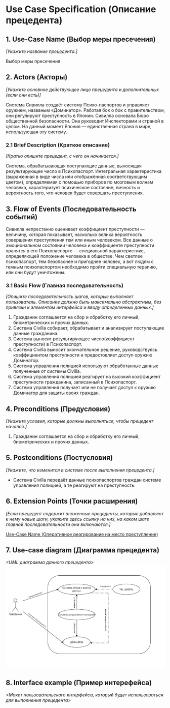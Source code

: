 # Use Case Speciﬁcation (Описание прецедента)  
  
## 1. Use-Case Name (Выбор меры пресечения)
*[Укажите название прецедента.]*  

Выбор меры пресечения

## 2. Actors (Акторы)
*[Укажите основное действующее лицо прецедента и дополнительных (если они есть)]*

Система Сивилла создаёт систему Психо-паспортов и управляет оружием, названым «Доминатор». Работая бок о бок с правительством, они регулируют преступность в Японии. Сивилла основала Бюро общественной безопасности. Она руководит Инспекторами и страной в целом. На данный момент Япония — единственная страна в мире, использующая эту систему.
  
### 2.1 Brief Description (Краткое описание)
*[Кратко опишите прецедент, с чего он начинается.]*
  
Система, обрабатывающая поступающие данные, выносящая результирующее число в Психопаспорт. Интегральная характеристика (выраженная в виде числа или отображённая соответствующим цветом), определяемая с помощью приборов по мозговым волнам человека, характеризует психическое состояние, личность и вероятность того, что человек будет совершать преступления.
  
## 3. Flow of Events (Последовательность событий)

Сивилла непрестанно оценивает коэффициент преступности — величину, которая показывает, насколько велика вероятность совершения преступления тем или иным человеком. Все данные о эмоциональном состоянии человека и коэффициенте преступности хранятся в его Психопаспорте — специальной характеристике, определяющей положение человека в обществе. Чем светлее психопаспорт, тем безопаснее и пригоднее человек, а вот людям с темным психопаспортом необходимо пройти специальную терапию, или они будут уничтожены.

### 3.1 Basic Flow (Главная последовательность)
*[Опишите последовательность шагов, которые выполняет пользователь. Описание должно быть максимально абстрактным, без привязки к элементам интерфейса и вводу определенных данных.]*  

1) Гражданин соглашается на сбор и обработку его личный, биометрических и прочих данных.
2) Система Civilla собирает, обрабатывает и анализирует поступающие данные гражданина.
3) Система выносит результирующее число(коэффициент преступности) в Психопаспорт.
4) Система Civilla выносит окончательное решение, руководствуясь коэффициентом преступности и предостовляет доступ оружию Доминатор. 
5) Система управления полицией используют обработанные данные полученные от системы Civilla.
6) Система управления полицией реагирует на высокий коэффициент преступности гражданина, записанный в Психопаспорт.
7) Система управления получает или не получает доступ к оружию Доминатор для защиты своих граждан.

## 4. Preconditions (Предусловия)
*[Укажите условия, которые должны выполняться, чтобы прецедент начался.]*

1)	Гражданин соглашается на сбор и обработку его личный, биометрических и прочих данных.

## 5. Postconditions (Постусловия)  
*[Укажите, что изменится в системе после выполнения прецедента.]*

* Система Civilla передаёт данные психопаспортов граждан системе управления полицией, а те реагируют на преступность.  

## 6. Extension Points (Точки расширения)
*[Если прецедент содержит вложенные прецеденты, которые добавляют к нему новые шаги, укажите здесь ссылку на них, на каком шаге главной последовательности они включаются.]*

 [Use-Case Name (Оперативное реагирование на место преступление)](https://github.com/FF220v/ITMO-Psychopass-Team/blob/use-case_1/docs/use-case_1.md)  
 
## 7. Use-case diagram (Диаграмма прецедента)
*<UML диаграмма данного прецедента>* 
![Диаграмма прецедента)](https://github.com/FF220v/ITMO-Psychopass-Team/blob/use-case_3/docs/Diagram%20use-case_3.png)  

## 8. Interface example (Пример интерефейса)
*<Макет пользовательского интерфейса, который будет использоваться для выполнения прецедента>*
